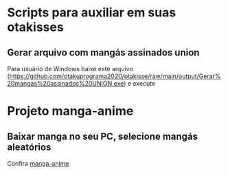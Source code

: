 # Scripts para auxiliar em suas otakisses

## Gerar arquivo com mangás assinados union
Para usuário de Windows baixe este arquivo (https://github.com/otakuprograma2020/otakisse/raw/main/output/Gerar%20mangas%20assinados%20UNION.exe) e execute


# Projeto manga-anime 
## Baixar manga no seu PC, selecione mangás aleatórios
Confira [manga-anime](manga-anime)
